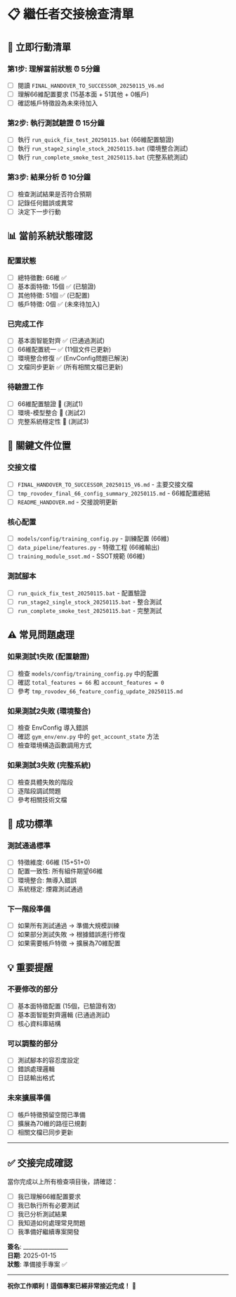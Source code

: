 # 📋 繼任者交接檢查清單

## 🎯 **立即行動清單**

### **第1步: 理解當前狀態** ⏰ 5分鐘
- [ ] 閱讀 `FINAL_HANDOVER_TO_SUCCESSOR_20250115_V6.md`
- [ ] 理解66維配置要求 (15基本面 + 51其他 + 0帳戶)
- [ ] 確認帳戶特徵設為未來待加入

### **第2步: 執行測試驗證** ⏰ 15分鐘
- [ ] 執行 `run_quick_fix_test_20250115.bat` (66維配置驗證)
- [ ] 執行 `run_stage2_single_stock_20250115.bat` (環境整合測試)
- [ ] 執行 `run_complete_smoke_test_20250115.bat` (完整系統測試)

### **第3步: 結果分析** ⏰ 10分鐘
- [ ] 檢查測試結果是否符合預期
- [ ] 記錄任何錯誤或異常
- [ ] 決定下一步行動

## 📊 **當前系統狀態確認**

### **配置狀態**
- [ ] 總特徵數: 66維 ✅
- [ ] 基本面特徵: 15個 ✅ (已驗證)
- [ ] 其他特徵: 51個 ✅ (已配置)
- [ ] 帳戶特徵: 0個 ✅ (未來待加入)

### **已完成工作**
- [ ] 基本面智能對齊 ✅ (已通過測試)
- [ ] 66維配置統一 ✅ (11個文件已更新)
- [ ] 環境整合修復 ✅ (EnvConfig問題已解決)
- [ ] 文檔同步更新 ✅ (所有相關文檔已更新)

### **待驗證工作**
- [ ] 66維配置驗證 🧪 (測試1)
- [ ] 環境-模型整合 🧪 (測試2)
- [ ] 完整系統穩定性 🧪 (測試3)

## 🔧 **關鍵文件位置**

### **交接文檔**
- [ ] `FINAL_HANDOVER_TO_SUCCESSOR_20250115_V6.md` - 主要交接文檔
- [ ] `tmp_rovodev_final_66_config_summary_20250115.md` - 66維配置總結
- [ ] `README_HANDOVER.md` - 交接說明更新

### **核心配置**
- [ ] `models/config/training_config.py` - 訓練配置 (66維)
- [ ] `data_pipeline/features.py` - 特徵工程 (66維輸出)
- [ ] `training_module_ssot.md` - SSOT規範 (66維)

### **測試腳本**
- [ ] `run_quick_fix_test_20250115.bat` - 配置驗證
- [ ] `run_stage2_single_stock_20250115.bat` - 整合測試
- [ ] `run_complete_smoke_test_20250115.bat` - 完整測試

## ⚠️ **常見問題處理**

### **如果測試1失敗 (配置驗證)**
- [ ] 檢查 `models/config/training_config.py` 中的配置
- [ ] 確認 `total_features = 66` 和 `account_features = 0`
- [ ] 參考 `tmp_rovodev_66_feature_config_update_20250115.md`

### **如果測試2失敗 (環境整合)**
- [ ] 檢查 EnvConfig 導入錯誤
- [ ] 確認 `gym_env/env.py` 中的 `get_account_state` 方法
- [ ] 檢查環境構造函數調用方式

### **如果測試3失敗 (完整系統)**
- [ ] 檢查具體失敗的階段
- [ ] 逐階段調試問題
- [ ] 參考相關技術文檔

## 🎯 **成功標準**

### **測試通過標準**
- [ ] 特徵維度: 66維 (15+51+0)
- [ ] 配置一致性: 所有組件期望66維
- [ ] 環境整合: 無導入錯誤
- [ ] 系統穩定: 煙霧測試通過

### **下一階段準備**
- [ ] 如果所有測試通過 → 準備大規模訓練
- [ ] 如果部分測試失敗 → 根據錯誤進行修復
- [ ] 如果需要帳戶特徵 → 擴展為70維配置

## 💡 **重要提醒**

### **不要修改的部分**
- [ ] 基本面特徵配置 (15個，已驗證有效)
- [ ] 基本面智能對齊邏輯 (已通過測試)
- [ ] 核心資料庫結構

### **可以調整的部分**
- [ ] 測試腳本的容忍度設定
- [ ] 錯誤處理邏輯
- [ ] 日誌輸出格式

### **未來擴展準備**
- [ ] 帳戶特徵預留空間已準備
- [ ] 擴展為70維的路徑已規劃
- [ ] 相關文檔已同步更新

---

## ✅ **交接完成確認**

當你完成以上所有檢查項目後，請確認：

- [ ] 我已理解66維配置要求
- [ ] 我已執行所有必要測試
- [ ] 我已分析測試結果
- [ ] 我知道如何處理常見問題
- [ ] 我準備好繼續專案開發

**簽名**: ________________  
**日期**: 2025-01-15  
**狀態**: 準備接手專案 ✅

---

**祝你工作順利！這個專案已經非常接近完成！** 🚀
